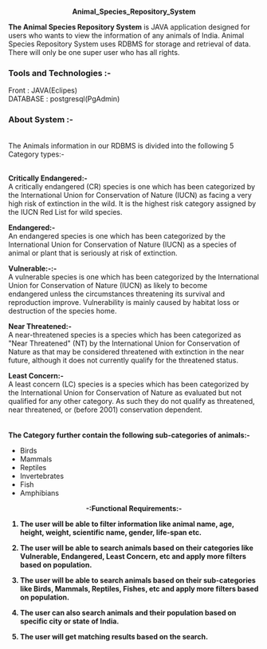 <p align="center" size=5>
	<B>Animal_Species_Repository_System</b>
<p align="center">
	
**The Animal Species Repository System** is JAVA application designed for users who wants to view the information of any animals of India. Animal Species Repository System uses RDBMS for storage and retrieval of data. There will only be one super user who has all rights.

### Tools and Technologies :-
Front     :  JAVA(Eclipes)<br>
DATABASE    :  postgresql(PgAdmin)
<br>
### About System :-
<br>
The Animals information in our RDBMS is divided into the following 5 Category types:-<br><br>

**Critically Endangered:-**<br>
A critically endangered (CR) species is one which has been categorized by the International Union for Conservation of Nature (IUCN) as facing a very high risk of extinction in the wild. It is the highest risk category assigned by the IUCN Red List for wild species.
<br>

**Endangered:-**<br>
An endangered species is one which has been categorized by the International Union for Conservation of Nature (IUCN) as a species of animal or plant that is seriously at risk of extinction.
<br>

**Vulnerable:-:-**<br>
A vulnerable species is one which has been categorized by the International Union for Conservation of Nature (IUCN) as likely to become endangered unless the circumstances threatening its survival and reproduction improve. Vulnerability is mainly caused by habitat loss or destruction of the species home.
<br>

**Near Threatened:-**<br>
A near-threatened species is a species which has been categorized as "Near Threatened" (NT) by the International Union for Conservation of Nature as that may be considered threatened with extinction in the near future, although it does not currently qualify for the threatened status.
<br>

**Least Concern:-**<Br>
A least concern (LC) species is a species which has been categorized by the International Union for Conservation of Nature as evaluated but not qualified for any other category. As such they do not qualify as threatened, near threatened, or (before 2001) conservation dependent.
<br><br>	
**The Category further contain the following sub-categories of animals:-**
* Birds
* Mammals
* Reptiles
* Invertebrates
* Fish
* Amphibians

<p align="center"><b>-:Functional Requirements:-</p>

1. The user will be able to filter information like animal name, age, height, weight, scientific name, gender, life-span etc.

2. The user will be able to search animals based on their categories like Vulnerable, Endangered, Least Concern, etc and apply more filters based on population.

3. The user will be able to search animals based on their sub-categories like Birds, Mammals, Reptiles, Fishes, etc and apply more filters based on population.

4. The user can also search animals and their population based on specific city or state of India.

5. The user will get matching results based on the search.




